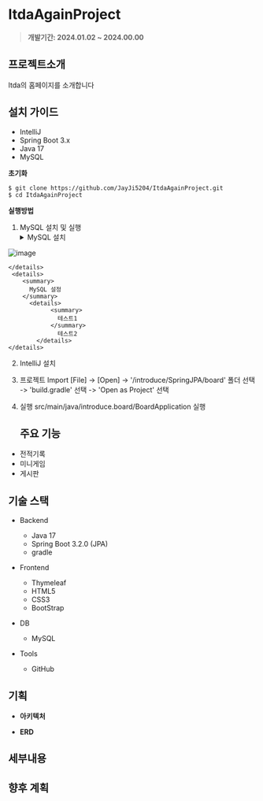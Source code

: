 # ItdaAgainProject

> **개발기간: 2024.01.02 ~ 2024.00.00**

## 프로젝트소개

Itda의 홈페이지를 소개합니다

## 설치 가이드
- IntelliJ 
- Spring Boot 3.x
- Java 17
- MySQL

**초기화**  

    $ git clone https://github.com/JayJi5204/ItdaAgainProject.git 
    $ cd ItdaAgainProject

   
**실행방법**

1. MySQL 설치 및 실행
    <details>
        <summary>
          MySQL 설치
        </summary>
         [MySQL](https://dev.mysql.com/downloads/windows/installer/)다운로드
![image](https://github.com/JayJi5204/ItdaAgainProject/assets/126458483/4854a34e-2fa8-4c72-8950-f36ab90cae1a)

    </details>
     <details>
        <summary>
          MySQL 설정
        </summary>
          <details>
                <summary>
                  테스트1
                </summary>
                  테스트2
            </details>
    </details>

2. IntelliJ 설치
  
3. 프로젝트 Import
    [File] -> [Open] -> '/introduce/SpringJPA/board' 폴더 선택 -> 'build.gradle' 선택 -> 'Open as Project' 선택

4. 실행 
    src/main/java/introduce.board/BoardApplication 실행

   ## 주요 기능

- 전적기록
- 미니게임
- 게시판

## 기술 스택

- Backend
  - Java 17
  - Spring Boot 3.2.0 (JPA)
  - gradle
    
- Frontend    
  - Thymeleaf
  - HTML5
  - CSS3
  - BootStrap

- DB
  - MySQL

- Tools
  - GitHub

## 기획

- **아키텍처**   

- **ERD**


## 세부내용



## 향후 계획
